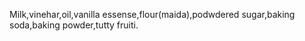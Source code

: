 Milk,vinehar,oil,vanilla essense,flour(maida),podwdered sugar,baking soda,baking powder,tutty fruiti.